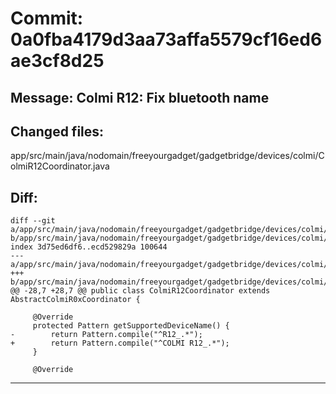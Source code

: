 # Commit: 0a0fba4179d3aa73affa5579cf16ed6ae3cf8d25
## Message: Colmi R12: Fix bluetooth name
## Changed files:
app/src/main/java/nodomain/freeyourgadget/gadgetbridge/devices/colmi/ColmiR12Coordinator.java

## Diff:
```
diff --git a/app/src/main/java/nodomain/freeyourgadget/gadgetbridge/devices/colmi/ColmiR12Coordinator.java b/app/src/main/java/nodomain/freeyourgadget/gadgetbridge/devices/colmi/ColmiR12Coordinator.java
index 3d75ed6df6..ecd529829a 100644
--- a/app/src/main/java/nodomain/freeyourgadget/gadgetbridge/devices/colmi/ColmiR12Coordinator.java
+++ b/app/src/main/java/nodomain/freeyourgadget/gadgetbridge/devices/colmi/ColmiR12Coordinator.java
@@ -28,7 +28,7 @@ public class ColmiR12Coordinator extends AbstractColmiR0xCoordinator {
 
     @Override
     protected Pattern getSupportedDeviceName() {
-        return Pattern.compile("^R12_.*");
+        return Pattern.compile("^COLMI R12_.*");
     }
 
     @Override
```
-----------------------------------
